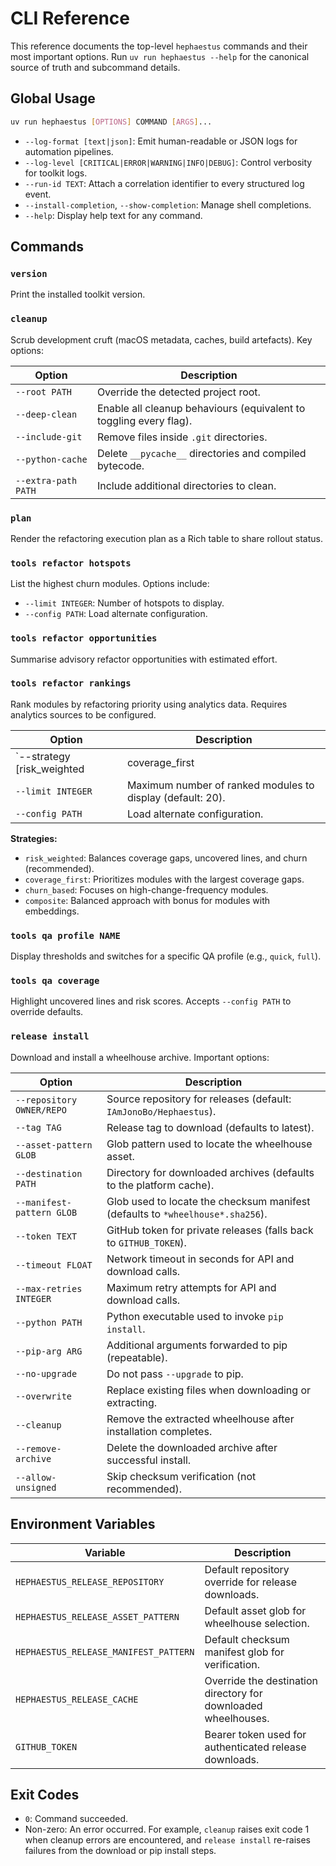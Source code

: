 # CLI Reference

This reference documents the top-level `hephaestus` commands and their most important options. Run
`uv run hephaestus --help` for the canonical source of truth and subcommand details.

## Global Usage

```bash
uv run hephaestus [OPTIONS] COMMAND [ARGS]...
```

- `--log-format [text|json]`: Emit human-readable or JSON logs for automation pipelines.
- `--log-level [CRITICAL|ERROR|WARNING|INFO|DEBUG]`: Control verbosity for toolkit logs.
- `--run-id TEXT`: Attach a correlation identifier to every structured log event.
- `--install-completion`, `--show-completion`: Manage shell completions.
- `--help`: Display help text for any command.

## Commands

### `version`

Print the installed toolkit version.

### `cleanup`

Scrub development cruft (macOS metadata, caches, build artefacts). Key options:

| Option              | Description                                                        |
| ------------------- | ------------------------------------------------------------------ |
| `--root PATH`       | Override the detected project root.                                |
| `--deep-clean`      | Enable all cleanup behaviours (equivalent to toggling every flag). |
| `--include-git`     | Remove files inside `.git` directories.                            |
| `--python-cache`    | Delete `__pycache__` directories and compiled bytecode.            |
| `--extra-path PATH` | Include additional directories to clean.                           |

### `plan`

Render the refactoring execution plan as a Rich table to share rollout status.

### `tools refactor hotspots`

List the highest churn modules. Options include:

- `--limit INTEGER`: Number of hotspots to display.
- `--config PATH`: Load alternate configuration.

### `tools refactor opportunities`

Summarise advisory refactor opportunities with estimated effort.

### `tools refactor rankings`

Rank modules by refactoring priority using analytics data. Requires analytics sources to be configured.

| Option | Description |
| ------ | ----------- |
| `--strategy [risk_weighted|coverage_first|churn_based|composite]` | Ranking algorithm to apply (default: `risk_weighted`). |
| `--limit INTEGER` | Maximum number of ranked modules to display (default: 20). |
| `--config PATH` | Load alternate configuration. |

**Strategies:**

- `risk_weighted`: Balances coverage gaps, uncovered lines, and churn (recommended).
- `coverage_first`: Prioritizes modules with the largest coverage gaps.
- `churn_based`: Focuses on high-change-frequency modules.
- `composite`: Balanced approach with bonus for modules with embeddings.

### `tools qa profile NAME`

Display thresholds and switches for a specific QA profile (e.g., `quick`, `full`).

### `tools qa coverage`

Highlight uncovered lines and risk scores. Accepts `--config PATH` to override defaults.

### `release install`

Download and install a wheelhouse archive. Important options:

| Option                    | Description                                                         |
| ------------------------- | ------------------------------------------------------------------- |
| `--repository OWNER/REPO` | Source repository for releases (default: `IAmJonoBo/Hephaestus`).   |
| `--tag TAG`               | Release tag to download (defaults to latest).                       |
| `--asset-pattern GLOB`    | Glob pattern used to locate the wheelhouse asset.                   |
| `--destination PATH`      | Directory for downloaded archives (defaults to the platform cache). |
| `--manifest-pattern GLOB` | Glob used to locate the checksum manifest (defaults to `*wheelhouse*.sha256`). |
| `--token TEXT`            | GitHub token for private releases (falls back to `GITHUB_TOKEN`).   |
| `--timeout FLOAT`         | Network timeout in seconds for API and download calls.              |
| `--max-retries INTEGER`   | Maximum retry attempts for API and download calls.                  |
| `--python PATH`           | Python executable used to invoke `pip install`.                     |
| `--pip-arg ARG`           | Additional arguments forwarded to pip (repeatable).                 |
| `--no-upgrade`            | Do not pass `--upgrade` to pip.                                     |
| `--overwrite`             | Replace existing files when downloading or extracting.              |
| `--cleanup`               | Remove the extracted wheelhouse after installation completes.       |
| `--remove-archive`        | Delete the downloaded archive after successful install.             |
| `--allow-unsigned`        | Skip checksum verification (not recommended).                        |

## Environment Variables

| Variable                           | Description                                                    |
| ---------------------------------- | -------------------------------------------------------------- |
| `HEPHAESTUS_RELEASE_REPOSITORY`    | Default repository override for release downloads.             |
| `HEPHAESTUS_RELEASE_ASSET_PATTERN` | Default asset glob for wheelhouse selection.                   |
| `HEPHAESTUS_RELEASE_MANIFEST_PATTERN` | Default checksum manifest glob for verification.           |
| `HEPHAESTUS_RELEASE_CACHE`         | Override the destination directory for downloaded wheelhouses. |
| `GITHUB_TOKEN`                     | Bearer token used for authenticated release downloads.         |

## Exit Codes

- `0`: Command succeeded.
- Non-zero: An error occurred. For example, `cleanup` raises exit code 1 when cleanup errors are
  encountered, and `release install` re-raises failures from the download or pip install steps.
